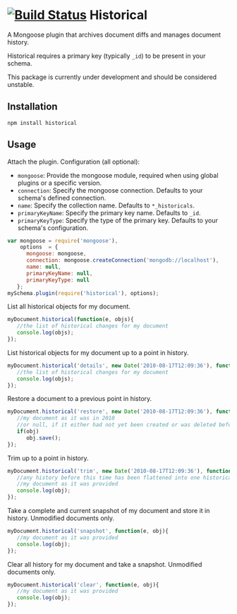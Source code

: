 [![Build Status](https://secure.travis-ci.org/stennettm/historical.png)](http://travis-ci.org/stennettm/historical)
Historical
==========

A Mongoose plugin that archives document diffs and manages document history.

Historical requires a primary key (typically `_id`) to be present in your schema.

This package is currently under development and should be considered unstable.

Installation
------------

`npm install historical`

Usage
-----

Attach the plugin. Configuration (all optional):

- `mongoose`: Provide the mongoose module, required when using global plugins or a specific version.
- `connection`: Specify the mongoose connection. Defaults to your schema's defined connection.
- `name`: Specify the collection name. Defaults to `*_historicals`.
- `primaryKeyName`: Specify the primary key name. Defaults to `_id`.
- `primaryKeyType`: Specify the type of the primary key. Defaults to your schema's configuration.

```javascript
var mongoose = require('mongoose'),
    options  = {
      mongoose: mongoose,
      connection: mongoose.createConnection('mongodb://localhost'),
      name: null,
      primaryKeyName: null,
      primaryKeyType: null
   };
mySchema.plugin(require('historical'), options);
```

List all historical objects for my document.

```javascript
myDocument.historical(function(e, objs){
   //the list of historical changes for my document
   console.log(objs);
});
```

List historical objects for my document up to a point in history.

```javascript
myDocument.historical('details', new Date('2010-08-17T12:09:36'), function(e, objs){
   //the list of historical changes for my document
   console.log(objs);
});
```

Restore a document to a previous point in history.

```javascript
myDocument.historical('restore', new Date('2010-08-17T12:09:36'), function(e, obj){
   //my document as it was in 2010
   //or null, if it either had not yet been created or was deleted before this time
   if(obj)
      obj.save();
});
```

Trim up to a point in history.

```javascript
myDocument.historical('trim', new Date('2010-08-17T12:09:36'), function(e, obj){
   //any history before this time has been flattened into one historical document
   //my document as it was provided
   console.log(obj);
});
```

Take a complete and current snapshot of my document and store it in history. Unmodified documents only.

```javascript
myDocument.historical('snapshot', function(e, obj){
   //my document as it was provided
   console.log(obj);
});
```

Clear all history for my document and take a snapshot. Unmodified documents only.

```javascript
myDocument.historical('clear', function(e, obj){
   //my document as it was provided
   console.log(obj);
});
```
